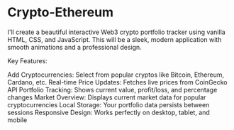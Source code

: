 # Crypto-Ethereum
I'll create a beautiful interactive Web3 crypto portfolio tracker using vanilla HTML, CSS, and JavaScript. This will be a sleek, modern application with smooth animations and a professional design.

Key Features:

Add Cryptocurrencies: Select from popular cryptos like Bitcoin, Ethereum, Cardano, etc.
Real-time Price Updates: Fetches live prices from CoinGecko API
Portfolio Tracking: Shows current value, profit/loss, and percentage changes
Market Overview: Displays current market data for popular cryptocurrencies
Local Storage: Your portfolio data persists between sessions
Responsive Design: Works perfectly on desktop, tablet, and mobile